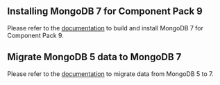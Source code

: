 ## Installing MongoDB 7 for Component Pack 9

Please refer to the [documentation](https://help.hcl-software.com/connections/v8-cr9/admin/install/installing_mongodb_7_for_component_pack_8.html) to build and install MongoDB 7 for Component Pack 9.

## Migrate MongoDB 5 data to MongoDB 7

Please refer to the [documentation](https://help.hcl-software.com/connections/v8-cr9/admin/install/migrating_data_mongodb_v5_v7.html) to migrate data from MongoDB 5 to 7.

